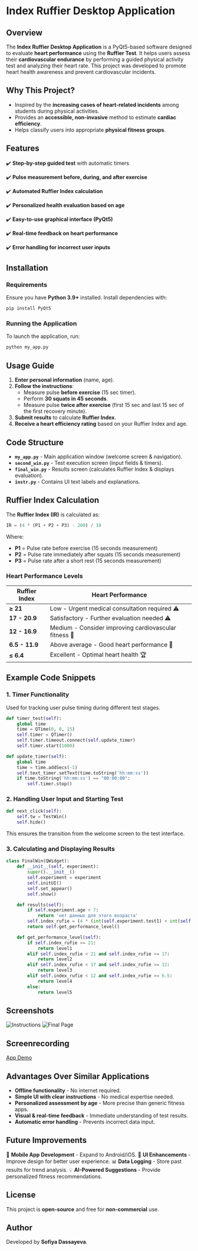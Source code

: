 # Index Ruffier Desktop Application

## Overview
The **Index Ruffier Desktop Application** is a PyQt5-based software designed to evaluate **heart performance** using the **Ruffier Test**. It helps users assess their **cardiovascular endurance** by performing a guided physical activity test and analyzing their heart rate. This project was developed to promote heart health awareness and prevent cardiovascular incidents.

## Why This Project?
- Inspired by the **increasing cases of heart-related incidents** among students during physical activities.
- Provides an **accessible, non-invasive** method to estimate **cardiac efficiency**.
- Helps classify users into appropriate **physical fitness groups**.

## Features
✔️ **Step-by-step guided test** with automatic timers

✔️ **Pulse measurement before, during, and after exercise**

✔️ **Automated Ruffier Index calculation**

✔️ **Personalized health evaluation based on age**

✔️ **Easy-to-use graphical interface (PyQt5)**

✔️ **Real-time feedback on heart performance**

✔️ **Error handling for incorrect user inputs**

## Installation
### Requirements
Ensure you have **Python 3.9+** installed. Install dependencies with:
```sh
pip install PyQt5
```

### Running the Application
To launch the application, run:
```sh
python my_app.py
```

## Usage Guide
1. **Enter personal information** (name, age).
2. **Follow the instructions**:
   - Measure pulse **before exercise** (15 sec timer).
   - Perform **30 squats in 45 seconds**.
   - Measure pulse **twice after exercise** (first 15 sec and last 15 sec of the first recovery minute).
3. **Submit results** to calculate **Ruffier Index**.
4. **Receive a heart efficiency rating** based on your Ruffier Index and age.

## Code Structure
- **`my_app.py`** - Main application window (welcome screen & navigation).
- **`second_win.py`** - Test execution screen (input fields & timers).
- **`final_win.py`** - Results screen (calculates Ruffier Index & displays evaluation).
- **`instr.py`** - Contains UI text labels and explanations.

## Ruffier Index Calculation
The **Ruffier Index (IR)** is calculated as:
```python
IR = (4 * (P1 + P2 + P3) - 200) / 10
```
Where:
- **P1** = Pulse rate before exercise (15 seconds measurement)
- **P2** = Pulse rate immediately after squats (15 seconds measurement)
- **P3** = Pulse rate after a short rest (15 seconds measurement)

### Heart Performance Levels
| Ruffier Index | Heart Performance |
|--------------|------------------|
| **≥ 21** | Low - Urgent medical consultation required ⚠️ |
| **17 - 20.9** | Satisfactory - Further evaluation needed ⚠️ |
| **12 - 16.9** | Medium - Consider improving cardiovascular fitness 🏃 |
| **6.5 - 11.9** | Above average - Good heart performance 💪 |
| **≤ 6.4** | Excellent - Optimal heart health 🏆 |

## Example Code Snippets
### **1. Timer Functionality**
Used for tracking user pulse timing during different test stages.
```python
def timer_test(self):
    global time
    time = QTime(0, 0, 15)
    self.timer = QTimer()
    self.timer.timeout.connect(self.update_timer)
    self.timer.start(1000)

def update_timer(self):
    global time
    time = time.addSecs(-1)
    self.text_timer.setText(time.toString('hh:mm:ss'))
    if time.toString('hh:mm:ss') == "00:00:00":
        self.timer.stop()
```

### **2. Handling User Input and Starting Test**
```python
def next_click(self):
    self.tw = TestWin()
    self.hide()
```
This ensures the transition from the welcome screen to the test interface.

### **3. Calculating and Displaying Results**
```python
class FinalWin(QWidget):
    def __init__(self, experiment):
        super().__init__()
        self.experiment = experiment
        self.initUI()
        self.set_appear()
        self.show()

    def results(self):
        if self.experiment.age < 7:
            return 'нет данных для этого возраста' 
        self.index_rufie = (4 * (int(self.experiment.test1) + int(self.experiment.test2) + int(self.experiment.test3)) - 200) / 10
        return self.get_performance_level()

    def get_performance_level(self):
        if self.index_rufie >= 21:
            return level1
        elif self.index_rufie < 21 and self.index_rufie >= 17:
            return level2
        elif self.index_rufie < 17 and self.index_rufie >= 12:
            return level3
        elif self.index_rufie < 12 and self.index_rufie >= 6.5:
            return level4
        else:
            return level5
```

## Screenshots
![Instructions](imgs/instructions.png)
![Final Page](imgs/results.png)

## Screenrecording 
[App Demo](imgs/screen-recording.gif)

## Advantages Over Similar Applications
- **Offline functionality** - No internet required.
- **Simple UI with clear instructions** - No medical expertise needed.
- **Personalized assessment by age** - More precise than generic fitness apps.
- **Visual & real-time feedback** - Immediate understanding of test results.
- **Automatic error handling** - Prevents incorrect data input.

## Future Improvements
🚀 **Mobile App Development** - Expand to Android/iOS.
🎨 **UI Enhancements** - Improve design for better user experience.
📊 **Data Logging** - Store past results for trend analysis.
💡 **AI-Powered Suggestions** - Provide personalized fitness recommendations.

## License
This project is **open-source** and free for **non-commercial** use.

## Author
Developed by **Sofiya Dassayeva**.


